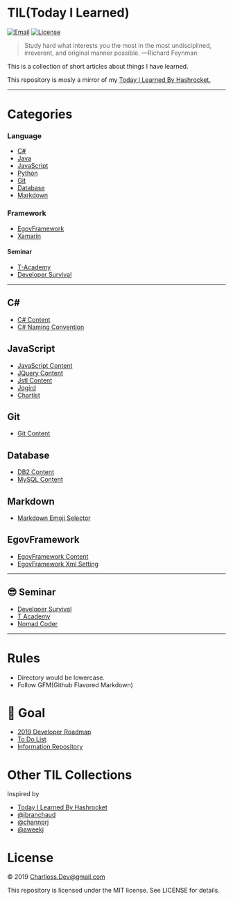 # TIL(Today I Learned)

[![Email](https://img.shields.io/badge/Email-charlloss.dev-blueviolet.svg)](mailto:charlloss.dev@gmail.com)
[![License](https://img.shields.io/github/license/mashape/apistatus.svg)](./LICENSE)

> Study hard what interests you the most in the most undisciplined, irreverent, and original manner possible.
—Richard Feynman

This is a collection of short articles about things I have learned.

This repository is mosly a mirror of my [Today I Learned By Hashrocket.](https://til.hashrocket.com/)

---


# Categories

### Language

* [C#](#c#)
* [Java](#java)
* [JavaScript](#javascript)
* [Python](#python)
* [Git](#git)
* [Database](#database)
* [Markdown](#markdown)

### Framework

* [EgovFramework](#egovframework)
* [Xamarin](#xamarin)

#### Seminar

* [T-Academy](#seminar)
* [Developer Survival](#seminar)

---

## C#

* [C# Content](./c%23/C%23_Content.md)
* [C# Naming Convention](./c%23/C%23_Naming.md)

## JavaScript

* [JavaScript Content](./javascript/JavaScript_Content.md)
* [JQuery Content](./javascript/jQuery_Content.md)
* [Jstl Content](./javascript/Jstl_Content.md)
* [Jqgird](#jqgrid)
* [Chartist](#chartist)

## Git

* [Git Content](./git/Git_Content.md)

## Database

* [DB2 Content](./database/Db2_Content.md)
* [MySQL Content](./database/MySQL_Content.md)


## Markdown

* [Markdown Emoji Selector](./markdown/Markdown_Emoji_Selector.md)


## EgovFramework

* [EgovFramework Content](./egovframework/EgovFramework_Content.md)
* [EgovFramework Xml Setting](./egovframework/xml_setting.md)

---

## 😎 Seminar

* [Developer Survival](./seminar/developer-survival/Developer_Survival.md)
* [T Academy](./seminar/t-Academy/T_Academy_Content.md)
* [Nomad Coder](./seminar/nomad-coder/Nomad_Coder_Content.md)

---

# Rules

* Directory would be lowercase.
* Follow GFM(Github Flavored Markdown)

# 🙌 Goal

* [2019 Developer Roadmap](./roadmap/README.md)
* [To Do List](./roadmap/to-do-list/README.md)
* [Information Repository](./roadmap/info-repo/READM.md)

# Other TIL Collections

Inspired by

* [Today I Learned By Hashrocket](https://til.hashrocket.com/)
* [@jbranchaud](https://github.com/jbranchaud/til)
* [@channprj](https://github.com/channprj/TIL)
* [@aweekj](https://github.com/aweekj/TIL)

# License

© 2019 Charlloss.Dev@gmail.com

This repository is licensed under the MIT license. See LICENSE for details.
